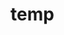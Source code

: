 # temp



















































































































































































































